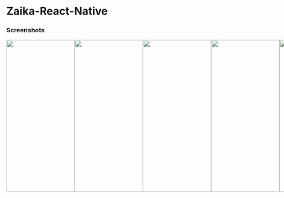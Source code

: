 # Zaika-React-Native


### Screenshots

<div style="display :flex;flex-direction:row">
    <img src="https://raw.github.com/rahulv2492/Zaika-React-Native/main/screenshots/1.png" style="width:180px;height:400px">
    <img src="https://raw.github.com/rahulv2492/Zaika-React-Native/main/screenshots/2.png" style="width:180px;height:400px">
    <img src="https://raw.github.com/rahulv2492/Zaika-React-Native/main/screenshots/3.png" style="width:180px;height:400px">
    <img src="https://raw.github.com/rahulv2492/Zaika-React-Native/main/screenshots/4.png" style="width:180px;height:400px">
    <img src="https://raw.github.com/rahulv2492/Zaika-React-Native/main/screenshots/5.png" style="width:180px;height:400px">

</div>
